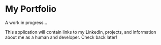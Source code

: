 # My Portfolio

A work in progress...

This application will contain links to my LinkedIn, projects, and information about me as a human and developer. Check back later!
